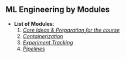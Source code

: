 ## ML Engineering by Modules
- **List of Modules**:
    1. [*Core Ideas & Preparation for the course*](#core-ideas)
    2. [*Containerization*](#container)
    3. [*Experiment Tracking*](#ex-track)
    4. [*Pipelines*](#pipeline)
